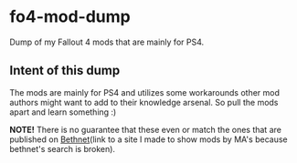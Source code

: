 # fo4-mod-dump
Dump of my Fallout 4 mods that are mainly for PS4.

## Intent of this dump
The mods are mainly for PS4 and utilizes some workarounds other mod authors might want to add to their knowledge arsenal. So pull the mods apart and learn something :)

**NOTE!** There is no guarantee that these even or match the ones that are published on [Bethnet][lnk1](link to a site I made to show mods by MA's because bethnet's search is broken).

[lnk1]:https://all-mods-for-bethnet-fo4-modauthor.000webhostapp.com/#d4c38a3b-bcdf-4d4d-a193-2482e77f315d
